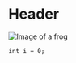 # Header

![Image of a frog](https://a-z-animals.com/media/2018/09/Frog-tree-768x401.jpg)

```
int i = 0;
```
